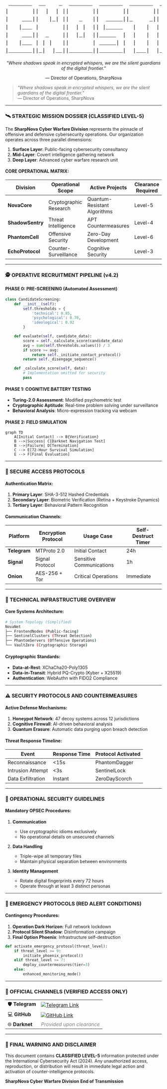 <div align="center">
  
<pre style="font-family: 'Courier New', Courier, monospace; font-size: 18px; line-height: 1.4;">
 _______  __    _  _______  _______  _______  __   __  _______  __   __   _______  __    _  _______  _______ 
|       ||  |  | ||       ||       ||       ||  | |  ||       ||  | |  | |       ||  |  | ||       ||       |
|    ___||   |_| ||   _   ||  _____||_     _||  |_|  ||   _   ||  |_|  | |    ___||   |_| ||  _____||    ___|
|   |___ |       ||  | |  || |_____   |   |  |       ||  | |  ||       | |   |___ |       || |_____ |   |___ 
|    ___||  _    ||  |_|  ||_____  |  |   |  |       ||  |_|  ||       | |    ___||  _    ||_____  ||    ___|
|   |___ | | |   ||       | _____| |  |   |  |   _   ||       ||   _   | |   |___ | | |   | _____| ||   |___ 
|_______||_|  |__||_______||_______|  |___|  |__| |__||_______||__| |__| |_______||_|  |__||_______||_______|
</pre>

<p><em>"Where shadows speak in encrypted whispers, we are the silent guardians of the digital frontier."</em></p>
<p>— Director of Operations, SharpNova</p>

</div>

> _"Where shadows speak in encrypted whispers, we are the silent guardians of the digital frontier."_  
> — Director of Operations, SharpNova

---

### 🛰️ STRATEGIC MISSION DOSSIER (CLASSIFIED LEVEL-5)

The **SharpNova Cyber Warfare Division** represents the pinnacle of offensive and defensive cybersecurity operations. Our organization operates across three parallel dimensions:

1. **Surface Layer**: Public-facing cybersecurity consultancy  
2. **Mid-Layer**: Covert intelligence gathering network  
3. **Deep Layer**: Advanced cyber warfare research unit  

#### CORE OPERATIONAL MATRIX:

| Division         | Operational Scope            | Active Projects               | Clearance Required |
|------------------|-------------------------------|--------------------------------|---------------------|
| **NovaCore**     | Cryptographic Research        | Quantum-Resistant Algorithms   | Level-5             |
| **ShadowSentry** | Threat Intelligence           | APT Countermeasures            | Level-4             |
| **PhantomCell**  | Offensive Security            | Zero-Day Development           | Level-6             |
| **EchoProtocol** | Counter-Surveillance          | Cognitive Security             | Level-3             |

---

### 🕵️ OPERATIVE RECRUITMENT PIPELINE (v4.2)

#### PHASE 0: PRE-SCREENING (Automated Assessment)

```python
class CandidateScreening:
    def __init__(self):
        self.thresholds = {
            'technical': 0.85,
            'psychological': 0.78,
            'ideological': 0.92
        }

    def evaluate(self, candidate_data):
        score = self._calculate_score(candidate_data)
        avg = sum(self.thresholds.values()) / 3
        if score >= avg:
            return self._initiate_contact_protocol()
        return self._disengage_sequence()

    def _calculate_score(self, data):
        # Implementation omitted for security
        pass
````

#### PHASE 1: COGNITIVE BATTERY TESTING

* **Turing-2.0 Assessment**: Modified psychometric test
* **Cryptographic Aptitude**: Real-time problem solving under surveillance
* **Behavioral Analysis**: Micro-expression tracking via webcam

#### PHASE 2: FIELD SIMULATION

```mermaid
graph TD
    A[Initial Contact] --> B{Verification}
    B -->|Success| C[Darknet Navigation Test]
    B -->|Failure| D[Termination]
    C --> E[72-Hour Survival Simulation]
    E --> F[Final Evaluation]
```

---

### 🔐 SECURE ACCESS PROTOCOLS

#### Authentication Matrix:

1. **Primary Layer**: SHA-3-512 Hashed Credentials
2. **Secondary Layer**: Biometric Verification (Retina + Keystroke Dynamics)
3. **Tertiary Layer**: Behavioral Pattern Recognition

#### Communication Channels:

| Platform     | Encryption Protocol | Usage Case               | Self-Destruct Timer |
| ------------ | ------------------- | ------------------------ | ------------------- |
| **Telegram** | MTProto 2.0         | Initial Contact          | 24h                 |
| **Signal**   | Signal Protocol     | Sensitive Communications | 1h                  |
| **Onion**    | AES-256 + Tor       | Critical Operations      | Immediate           |

---

### 🧮 TECHNICAL INFRASTRUCTURE OVERVIEW

#### Core Systems Architecture:

```bash
# System Topology (Simplified)
NovaNet
├── FrontendNodes (Public-facing)
├── SentinelClusters (Threat Detection)
├── PhantomServers (Offensive Operations)
└── VaultZero (Cryptographic Storage)
```

#### Cryptographic Standards:

* **Data-at-Rest**: XChaCha20-Poly1305
* **Data-in-Transit**: Hybrid PQ-Crypto (Kyber + X25519)
* **Authentication**: WebAuthn with FIDO2 Compliance

---

### ⚠️ SECURITY PROTOCOLS AND COUNTERMEASURES

#### Active Defense Mechanisms:

1. **Honeypot Network**: 47 decoy systems across 12 jurisdictions
2. **Cognitive Firewall**: AI-driven behavioral analysis
3. **Quantum Erasure**: Automatic data purging upon breach detection

#### Threat Response Timeline:

| Event             | Response Time | Protocol Activated |
| ----------------- | ------------- | ------------------ |
| Reconnaissance    | <15s          | PhantomDagger      |
| Intrusion Attempt | <3s           | SentinelLock       |
| Data Exfiltration | Instant       | ZeroDayScorch      |

---

### 📡 OPERATIONAL SECURITY GUIDELINES

#### Mandatory OPSEC Procedures:

1. **Communication**

   * Use cryptographic idioms exclusively
   * No operational details on unsecured channels

2. **Data Handling**

   * Triple-wipe all temporary files
   * Maintain physical separation between environments

3. **Identity Management**

   * Rotate digital fingerprints every 72 hours
   * Operate through at least 3 distinct personas

---

### 🚨 EMERGENCY PROTOCOLS (RED ALERT CONDITIONS)

#### Contingency Procedures:

1. **Operation Dark Horizon**: Full network lockdown
2. **Protocol Silent Shadow**: Disinformation campaign
3. **Final Option Phoenix**: Infrastructure self-destruction

```python
def activate_emergency_protocol(threat_level):
    if threat_level >= 9:
        initiate_phoenix_protocol()
    elif threat_level >= 7:
        deploy_countermeasures(tier=3)
    else:
        enhanced_monitoring_mode()
```

---

### 🔗 OFFICIAL CHANNELS (VERIFIED ACCESS ONLY)

<table>
  <tr>
    <td>🛡️ <strong>Telegram</strong></td>
    <td>
      <a href="https://t.me/sharpnovateam" target="_blank">
        <img src="https://img.shields.io/badge/Join%20on-Telegram-26A5E4?style=for-the-badge&logo=telegram&logoColor=white" alt="Telegram Link">
      </a>
    </td>
  </tr>
  <tr>
    <td>💻 <strong>GitHub</strong></td>
    <td>
      <a href="https://github.com/sharpnova" target="_blank">
        <img src="https://img.shields.io/badge/Explore-GitHub-181717?style=for-the-badge&logo=github&logoColor=white" alt="GitHub Link">
      </a>
    </td>
  </tr>
  <tr>
    <td>🌐 <strong>Darknet</strong></td>
    <td>
      <span style="font-style: italic; color: gray;">Provided upon clearance</span>
    </td>
  </tr>
</table>

---

### 🔮 FINAL WARNING AND DISCLAIMER

This document contains **CLASSIFIED LEVEL-5** information protected under the International Cybersecurity Act (2024). Any unauthorized access, reproduction, or distribution will result in immediate legal action and activation of counter-intelligence protocols.

**SharpNova Cyber Warfare Division**
**End of Transmission**